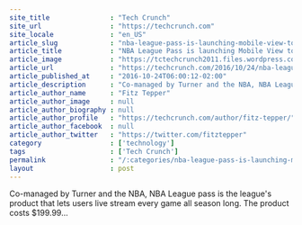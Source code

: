 ```yaml
---
site_title               : "Tech Crunch"
site_url                 : "https://techcrunch.com"
site_locale              : "en_US"
article_slug             : "nba-league-pass-is-launching-mobile-view-to-make-it-more-enjoyable-to-watch-games-on-your-phone"
article_title            : "NBA League Pass is launching Mobile View to make it more enjoyable to watch games on your phone"
article_image            : "https://tctechcrunch2011.files.wordpress.com/2016/10/screen-shot-2016-10-24-at-1-38-53-am.png?w=764&h=400&crop=1"
article_url              : "https://techcrunch.com/2016/10/24/nba-league-pass-is-launching-mobile-view-to-make-it-more-enjoyable-to-watch-games-on-your-phone/"
article_published_at     : "2016-10-24T06:00:12-02:00"
article_description      : "Co-managed by Turner and the NBA, NBA League pass is the league's product that lets users live stream every game all season long. The product costs $199.99..."
article_author_name      : "Fitz Tepper"
article_author_image     : null
article_author_biography : null
article_author_profile   : "https://techcrunch.com/author/fitz-tepper/"
article_author_facebook  : null
article_author_twitter   : "https://twitter.com/fitztepper"
category                 : ['technology']
tags                     : ['Tech Crunch']
permalink                : "/:categories/nba-league-pass-is-launching-mobile-view-to-make-it-more-enjoyable-to-watch-games-on-your-phone/"
layout                   : post
---
```


Co-managed by Turner and the NBA, NBA League pass is the league's product that lets users live stream every game all season long. The product costs $199.99...
